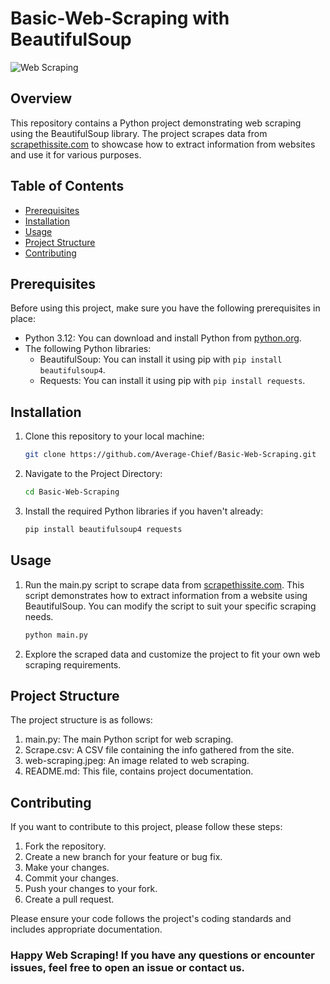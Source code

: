# Basic-Web-Scraping with BeautifulSoup

![Web Scraping](https://cdn.discordapp.com/attachments/798603006475239475/1163545761074647121/web-scraping.jpeg)

## Overview

This repository contains a Python project demonstrating web scraping using the BeautifulSoup library. The project scrapes data from [scrapethissite.com](https://www.scrapethissite.com/) to showcase how to extract information from websites and use it for various purposes.

## Table of Contents

- [Prerequisites](#prerequisites)
- [Installation](#installation)
- [Usage](#usage)
- [Project Structure](#project-structure)
- [Contributing](#contributing)

## Prerequisites

Before using this project, make sure you have the following prerequisites in place:

- Python 3.12: You can download and install Python from [python.org](https://www.python.org/downloads/).
- The following Python libraries:
  - BeautifulSoup: You can install it using pip with `pip install beautifulsoup4`.
  - Requests: You can install it using pip with `pip install requests`.

## Installation


1. Clone this repository to your local machine:

   ```bash
   git clone https://github.com/Average-Chief/Basic-Web-Scraping.git

2. Navigate to the Project Directory:

   ```bash
   cd Basic-Web-Scraping

3. Install the required Python libraries if you haven't already:

   ```bash
   pip install beautifulsoup4 requests

## Usage

1. Run the main.py script to scrape data from [scrapethissite.com](https://www.scrapethissite.com/). This script demonstrates how to extract information from a website using BeautifulSoup. You can modify the script to suit your specific scraping needs.

   ```bash
   python main.py
   
2. Explore the scraped data and customize the project to fit your own web scraping requirements.

## Project Structure

The project structure is as follows:

1. main.py: The main Python script for web scraping.
2. Scrape.csv: A CSV file containing the info gathered from the site.
3. web-scraping.jpeg: An image related to web scraping.
4. README.md: This file, contains project documentation.

## Contributing

If you want to contribute to this project, please follow these steps:

1. Fork the repository.
2. Create a new branch for your feature or bug fix.
3. Make your changes.
4. Commit your changes.
5. Push your changes to your fork.
6. Create a pull request.
   
Please ensure your code follows the project's coding standards and includes appropriate documentation.

### Happy Web Scraping! If you have any questions or encounter issues, feel free to open an issue or contact us.
